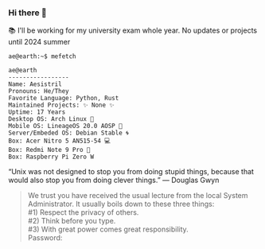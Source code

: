### Hi there 👋

📚 I'll be working for my university exam whole year. No updates or projects until 2024 summer

```
ae@earth:~$ mefetch 

ae@earth
-----------------
Name: Aesistril
Pronouns: He/They
Favorite Language: Python, Rust
Maintained Projects: ✨ None ✨
Uptime: 17 Years
Desktop OS: Arch Linux 🐧
Mobile OS: LineageOS 20.0 AOSP 🤖
Server/Embeded OS: Debian Stable 🌀
Box: Acer Nitro 5 AN515-54 💻
Box: Redmi Note 9 Pro 📱
Box: Raspberry Pi Zero W
```
“Unix was not designed to stop you from doing stupid things, because that would also stop you from doing clever things.”
— Douglas Gwyn

> We trust you have received the usual lecture from the local System Administrator. It usually boils down to these three things:  
#1) Respect the privacy of others.  
#2) Think before you type.  
#3) With great power comes great responsibility.  
Password:

<!--
**Aesistril/Aesistril** is a ✨ _special_ ✨ repository because its `README.md` (this file) appears on your GitHub profile.

Here are some ideas to get you started:

- 🔭 I’m currently working on ...
- 🌱 I’m currently learning ...
- 👯 I’m looking to collaborate on ...
- 🤔 I’m looking for help with ...
- 💬 Ask me about ...
- 📫 How to reach me: ...
- 😄 Pronouns: ...
- ⚡ Fun fact: ...
-->
